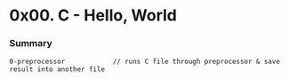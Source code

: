 # 0x00. C - Hello, World

### Summary
```
0-preprocessor            // runs C file through preprocessor & save result into another file
```

